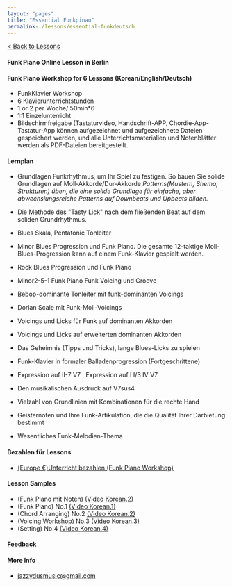 ```yaml
---
layout: "pages"
title: "Essential Funkpinao"
permalink: /lessons/essential-funkdeutsch
---
```

<a href="/lessons">< Back to Lessons</a>

#### Funk Piano Online Lesson in Berlin
#### Funk Piano Workshop for 6 Lessons (Korean/English/Deutsch)

- FunkKlavier Workshop
- 6 Klavierunterrichtstunden
- 1 or 2  per Woche/ 50min*6
- 1:1 Einzelunterricht
- Bildschirmfreigabe (Tastaturvideo, Handschrift-APP, Chordie-App-Tastatur-App können aufgezeichnet und aufgezeichnete Dateien gespeichert werden, und alle Unterrichtsmaterialien und Notenblätter werden als PDF-Dateien bereitgestellt.

#### Lernplan

- Grundlagen Funkrhythmus, um Ihr Spiel zu festigen. So bauen Sie solide Grundlagen auf Moll-Akkorde/Dur-Akkorde
*Patterns(Mustern, Shema, Strukturen) üben, die eine solide Grundlage für einfache, aber abwechslungsreiche Patterns auf Downbeats und Upbeats bilden.*
- Die Methode des "Tasty Lick" nach dem fließenden Beat auf dem soliden Grundrhythmus.
- Blues Skala, Pentatonic Tonleiter
- Minor Blues Progression und Funk Piano. Die gesamte 12-taktige Moll-Blues-Progression kann auf einem Funk-Klavier gespielt werden.
- Rock Blues Progression und Funk Piano

- Minor2-5-1 Funk Piano Funk Voicing und Groove 
- Bebop-dominante Tonleiter mit funk-dominanten Voicings
- Dorian Scale mit Funk-Moll-Voicings
- Voicings und Licks für Funk auf dominanten Akkorden

- Voicings und Licks auf erweiterten dominanten Akkorden
- Das Geheimnis (Tipps und Tricks), lange Blues-Licks zu spielen
- Funk-Klavier in formaler Balladenprogression (Fortgeschrittene)
- Expression auf II-7 V7 , Expression auf I I/3 IV V7
- Den musikalischen Ausdruck auf V7sus4
- Vielzahl von Grundlinien mit Kombinationen für die rechte Hand
- Geisternoten und Ihre Funk-Artikulation, die die Qualität Ihrer Darbietung bestimmt
- Wesentliches Funk-Melodien-Thema

#### Bezahlen für Lessons


- <a href="http://jazzydusmusic.gumroad.com/l/egqokm" target="_blank"> (Europe €)Unterricht bezahlen (Funk Piano Workshop)</a>

#### Lesson Samples 
- (Funk Piano mit Noten) 
    <a href="https://youtu.be/SaeBq5GyAEw" target="_blank"> (Video Korean.2)</a> 
- (Funk Piano) No.1 
    <a href="https://youtu.be/93QkhEATEMc"
    target="_blank"> (Video Korean.1)</a>  
- (Chord Arranging) No.2
    <a href="https://youtu.be/peX0o5pAD2Q" target="_blank"> (Video Korean.2)</a>
- (Voicing Workshop) No.3
    <a href="https://youtu.be/hi-q-cANOEc" target="_blank"> (Video Korean.3)</a>
- (Setting) No.4
    <a href="https://youtu.be/AVtyd8GAnoM" target="_blank"> (Video Korean.4)</a>

#### <a href="https://jjmusic-online.github.io/assets/images/photo13.jpg">Feedback</a>

#### More Info
- jazzydusmusic@gmail.com 






